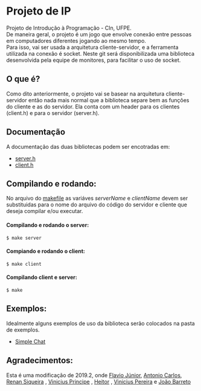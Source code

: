 # Projeto de IP

Projeto de Introdução à Programação - CIn, UFPE.  
De maneira geral, o projeto é um jogo que envolve conexão entre pessoas em computadores diferentes jogando ao mesmo tempo.  
Para isso, vai ser usada a arquitetura cliente-servidor, e a ferramenta utilizada na conexão é socket.
Neste git será disponibilizada uma biblioteca desenvolvida pela equipe de monitores, para facilitar o uso de socket.  

## O que é?

Como dito anteriormente, o projeto vai se basear na arquitetura cliente-servidor então nada mais normal que a biblioteca separe bem as funções do cliente e as do servidor. Ela conta com um header para os clientes (client.h) e para o servidor (server.h).

## Documentação
A documentação das duas bibliotecas podem ser encotradas em:

- [server.h](./server-doc.md)
- [client.h](./client-doc.md)


## Compilando e rodando:

No arquivo do [makefile](./makefile) as variáves _serverName_ e _clientName_ devem ser substituidas para o nome do arquivo do código do servidor e cliente que deseja compilar e/ou executar.  
#### Compilando e rodando o server:
	$ make server
#### Compiando e rodando o client:
	$ make client
#### Compilando client e server:
	$ make


## Exemplos:
Idealmente alguns exemplos de uso da biblioteca serão colocados na pasta de exemplos.
* [Simple Chat](./examples/simpleChatExplanation.md)


## Agradecimentos:
Esta é uma modificação de 2019.2, onde [Flavio Júnior](https://github.com/FlaviojunioR-JCV), [Antonio Carlos](https://github.com/AntonidasReborn), [Renan Siqueira](https://github.com/Renangsa) , [Vinicius Principe](https://github.com/ViniciusPrincipe) , [Heitor](https://github.com/Hbprado) , [Vinicius Pereira](https://github.com/vinipa) e [João Barreto](https://github.com/joaopbarret)
